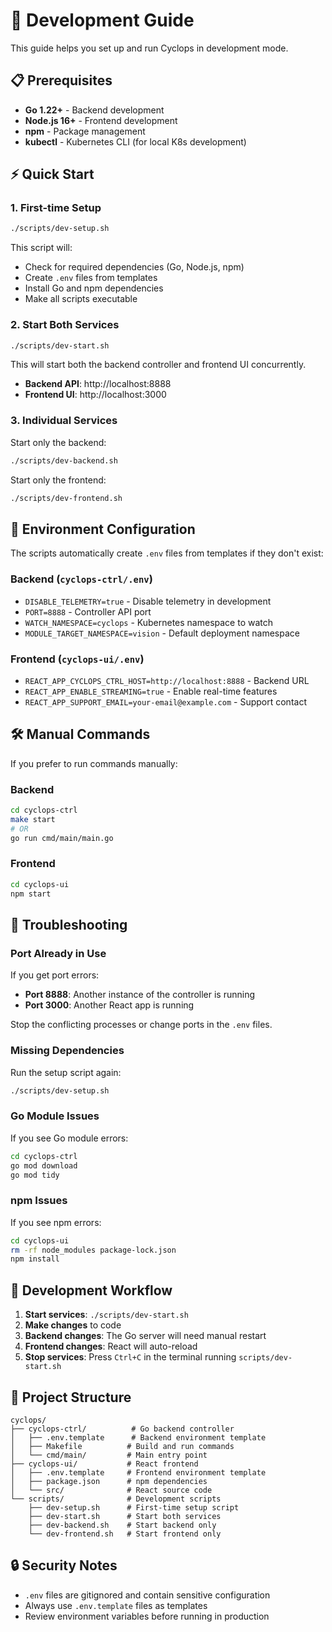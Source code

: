 # 🚀 Development Guide

This guide helps you set up and run Cyclops in development mode.

## 📋 Prerequisites

- **Go 1.22+** - Backend development
- **Node.js 16+** - Frontend development
- **npm** - Package management
- **kubectl** - Kubernetes CLI (for local K8s development)

## ⚡ Quick Start

### 1. First-time Setup
```bash
./scripts/dev-setup.sh
```
This script will:
- Check for required dependencies (Go, Node.js, npm)
- Create `.env` files from templates
- Install Go and npm dependencies
- Make all scripts executable

### 2. Start Both Services
```bash
./scripts/dev-start.sh
```
This will start both the backend controller and frontend UI concurrently.

- **Backend API**: http://localhost:8888
- **Frontend UI**: http://localhost:3000

### 3. Individual Services

Start only the backend:
```bash
./scripts/dev-backend.sh
```

Start only the frontend:
```bash
./scripts/dev-frontend.sh
```

## 🔧 Environment Configuration

The scripts automatically create `.env` files from templates if they don't exist:

### Backend (`cyclops-ctrl/.env`)
- `DISABLE_TELEMETRY=true` - Disable telemetry in development
- `PORT=8888` - Controller API port
- `WATCH_NAMESPACE=cyclops` - Kubernetes namespace to watch
- `MODULE_TARGET_NAMESPACE=vision` - Default deployment namespace

### Frontend (`cyclops-ui/.env`)
- `REACT_APP_CYCLOPS_CTRL_HOST=http://localhost:8888` - Backend URL
- `REACT_APP_ENABLE_STREAMING=true` - Enable real-time features
- `REACT_APP_SUPPORT_EMAIL=your-email@example.com` - Support contact

## 🛠️ Manual Commands

If you prefer to run commands manually:

### Backend
```bash
cd cyclops-ctrl
make start
# OR
go run cmd/main/main.go
```

### Frontend
```bash
cd cyclops-ui
npm start
```

## 🐛 Troubleshooting

### Port Already in Use
If you get port errors:
- **Port 8888**: Another instance of the controller is running
- **Port 3000**: Another React app is running

Stop the conflicting processes or change ports in the `.env` files.

### Missing Dependencies
Run the setup script again:
```bash
./scripts/dev-setup.sh
```

### Go Module Issues
If you see Go module errors:
```bash
cd cyclops-ctrl
go mod download
go mod tidy
```

### npm Issues
If you see npm errors:
```bash
cd cyclops-ui
rm -rf node_modules package-lock.json
npm install
```

## 🔄 Development Workflow

1. **Start services**: `./scripts/dev-start.sh`
2. **Make changes** to code
3. **Backend changes**: The Go server will need manual restart
4. **Frontend changes**: React will auto-reload
5. **Stop services**: Press `Ctrl+C` in the terminal running `scripts/dev-start.sh`

## 📂 Project Structure

```
cyclops/
├── cyclops-ctrl/          # Go backend controller
│   ├── .env.template      # Backend environment template
│   ├── Makefile          # Build and run commands
│   └── cmd/main/         # Main entry point
├── cyclops-ui/           # React frontend
│   ├── .env.template     # Frontend environment template
│   ├── package.json      # npm dependencies
│   └── src/              # React source code
└── scripts/              # Development scripts
    ├── dev-setup.sh      # First-time setup script
    ├── dev-start.sh      # Start both services
    ├── dev-backend.sh    # Start backend only
    └── dev-frontend.sh   # Start frontend only
```

## 🔒 Security Notes

- `.env` files are gitignored and contain sensitive configuration
- Always use `.env.template` files as templates
- Review environment variables before running in production
